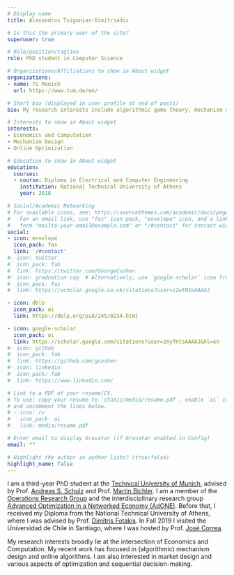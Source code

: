 ```yaml
---
# Display name
title: Alexandros Tsigonias-Dimitriadis

# Is this the primary user of the site?
superuser: true

# Role/position/tagline
role: PhD student in Computer Science

# Organizations/Affiliations to show in About widget
organizations:
- name: TU Munich
  url: https://www.tum.de/en/

# Short bio (displayed in user profile at end of posts)
bio: My research interests include algorithmic game theory, mechanism design and online optimization.

# Interests to show in About widget
interests:
- Economics and Computation
- Mechanism Design
- Online Optimization

# Education to show in About widget
education:
  courses:
  - course: Diploma in Electrical and Computer Engineering
    institution: National Technical University of Athens
    year: 2018

# Social/Academic Networking
# For available icons, see: https://sourcethemes.com/academic/docs/page-builder/#icons
#   For an email link, use "fas" icon pack, "envelope" icon, and a link in the
#   form "mailto:your-email@example.com" or "/#contact" for contact widget.
social:
- icon: envelope
  icon_pack: fas
  link: '/#contact'
#- icon: twitter
#  icon_pack: fab
#  link: https://twitter.com/GeorgeCushen
#- icon: graduation-cap  # Alternatively, use `google-scholar` icon from `ai` icon pack
#  icon_pack: fas
#  link: https://scholar.google.co.uk/citations?user=sIwtMXoAAAAJ

- icon: dblp
  icon_pack: ai
  link: https://dblp.org/pid/245/0234.html

- icon: google-scholar
  icon_pack: ai
  link: https://scholar.google.com/citations?user=zXyfKtsAAAAJ&hl=en
#- icon: github
#  icon_pack: fab
#  link: https://github.com/gcushen
#- icon: linkedin
#  icon_pack: fab
#  link: https://www.linkedin.com/

# Link to a PDF of your resume/CV.
# To use: copy your resume to `static/media/resume.pdf`, enable `ai` icons in `params.toml`,
# and uncomment the lines below.
# - icon: cv
#   icon_pack: ai
#   link: media/resume.pdf

# Enter email to display Gravatar (if Gravatar enabled in Config)
email: ""

# Highlight the author in author lists? (true/false)
highlight_name: false
---
```


I am a third-year PhD student at the [Technical University of Munich](https://www.tum.de/en/), advised by Prof. [Andreas S. Schulz](https://www.or.tum.de/en/group/andreasschulz/) and Prof. [Martin Bichler](https://dss.in.tum.de/staff/bichler.html). I am a member of the [Operations Research Group](https://www.or.tum.de/en/home/) and the interdisciplinary research group [Advanced Optimization in a Networked Economy (AdONE)](https://www.gs.tum.de/en/adone/overview/). Before that, I received my Diploma from the National Technical University of Athens, where I was advised by Prof. [Dimitris Fotakis](https://www.softlab.ntua.gr/~fotakis/). In Fall 2019 I visited the Universidad de Chile in Santiago, where I was hosted by Prof. [José Correa](https://www.dii.uchile.cl/~jcorrea/).



My research interests broadly lie at the intersection of Economics and Computation. My recent work has focused in (algorithmic) mechanism design and online algorithms. I am also interested in market design and various aspects of optimization and sequential decision-making.
